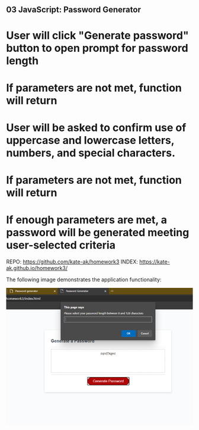 ## 03 JavaScript: Password Generator

# User will click "Generate password" button to open prompt for password length
# If parameters are not met, function will return
# User will be asked to confirm use of uppercase and lowercase letters, numbers, and special characters.
# If parameters are not met, function will return

# If enough parameters are met, a password will be generated meeting user-selected criteria

REPO: https://github.com/kate-ak/homework3
INDEX: https://kate-ak.github.io/homework3/

The following image demonstrates the application functionality:

![password generator demo](./ss.png)
